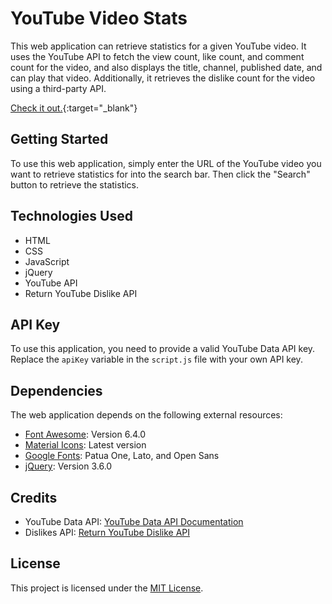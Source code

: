 # YouTube Video Stats

This web application can retrieve statistics for a given YouTube video. It uses the YouTube API to fetch the view count, like count, and comment count for the video, and also displays the title, channel, published date, and can play that video. Additionally, it retrieves the dislike count for the video using a third-party API.

[Check it out.](https://yt-video-stats.netlify.app/){:target="_blank"}


## Getting Started

To use this web application, simply enter the URL of the YouTube video you want to retrieve statistics for into the search bar. Then click the "Search" button to retrieve the statistics.


## Technologies Used

- HTML
- CSS
- JavaScript
- jQuery
- YouTube API
- Return YouTube Dislike API


## API Key

To use this application, you need to provide a valid YouTube Data API key. Replace the `apiKey` variable in the `script.js` file with your own API key.


## Dependencies

The web application depends on the following external resources:

- [Font Awesome](https://fontawesome.com/): Version 6.4.0
- [Material Icons](https://fonts.google.com/icons): Latest version
- [Google Fonts](https://fonts.google.com/): Patua One, Lato, and Open Sans
- [jQuery](https://jquery.com/): Version 3.6.0


## Credits

- YouTube Data API: [YouTube Data API Documentation](https://developers.google.com/youtube/v3)
- Dislikes API: [Return YouTube Dislike API](https://returnyoutubedislikeapi.com)


## License

This project is licensed under the [MIT License](LICENSE).
